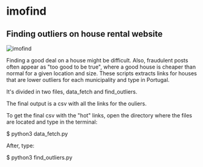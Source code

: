 # imofind
## Finding outliers on house rental website

![imofind](https://user-images.githubusercontent.com/51707272/154373256-6f167cf8-1f2e-40af-bb05-d496513e4e2a.jpg)


Finding a good deal on a house might be difficult. Also, fraudulent posts often appear as "too good to be true", where a good house is cheaper than normal for a given 
location and size. These scripts extracts links for houses that are lower outliers for each municipality and type in Portugal.

It's divided in two files, data_fetch and find_outliers. 

The final output is a csv with all the links for the ouliers.

To get the final csv with the "hot" links, open the directory where the files are located and type in the terminal:

$ python3 data_fetch.py

After, type:

$ python3 find_outliers.py





